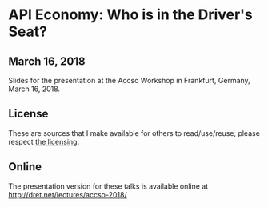 # API Economy: Who is in the Driver's Seat?

## March 16, 2018

Slides for the presentation at the Accso Workshop in Frankfurt, Germany, March 16, 2018.


## License

These are sources that I make available for others to read/use/reuse; please respect [the licensing](../LICENSE).


## Online

The presentation version for these talks is available online at http://dret.net/lectures/accso-2018/
